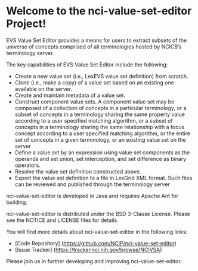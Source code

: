 Welcome to the nci-value-set-editor Project!
==============================

EVS Value Set Editor provides a means for users to extract subsets of the universe of concepts comprised 
of all terminologies hosted by NCICB’s terminology server. 

The key capabilities of EVS Value Set Editor include the following:
* Create a new value set (i.e., LexEVS value set definition) from scratch.
*	Clone (i.e., make a copy) of a value set based on an existing one available on the server.
*	Create and maintain metadata of a value set.
*	Construct component value sets. A component value set may be composed of a collection of concepts in a particular terminology, or a subset of concepts in a terminology sharing the same property value according to a user specified matching algorithm, or a subset of concepts in a terminology sharing the same relationship with a focus concept according to a user specified matching algorithm, or the entire set of concepts in a given terminology, or an existing value set on the server
*	Define a value set by an expression using value set components as the operands and set union, set interception, and set difference as binary operators.
*	Resolve the value set definition constructed above.
*	Export the value set definition to a file in LexGrid XML format.  Such files can be reviewed and published through the terminology server


nci-value-set-editor is developed in Java and requires Apache Ant for building.

nci-value-set-editor is distributed under the BSD 3-Clause License.
Please see the NOTICE and LICENSE files for details.

You will find more details about nci-value-set-editor in the following links:

 * [Code Repository] (https://github.com/NCIP/nci-value-set-editor)
 * [Issue Tracker] (https://tracker.nci.nih.gov/browse/NCIVSA) 
 
Please join us in further developing and improving nci-value-set-editor.
